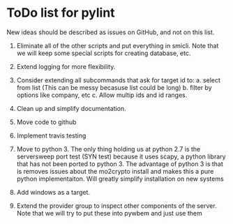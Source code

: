 ToDo list for pylint
====================

New ideas should be described as issues on GitHub, and not on this list.

1. Eliminate all of the other scripts and put everything in smicli. Note
that we will keep some special scripts for creating database, etc.

2. Extend logging for more flexibility.

3. Consider extending all subcommands that ask for target id to:
   a. select from list (This can be messy becasuse list could be long)
   b. filter by options like company, etc
   c. Allow multip ids and id ranges.

4. Clean up and simplify documentation.

5. Move code to github

6. Implement travis testing

7. Move to python 3.  The only thing holding us at python 2.7 is the serversweep
   port test (SYN test) because it uses scapy, a python library that has not
   been ported to python 3.  The advantage of python 3 is that is removes
   issues about the mo2crypto install and makes this a pure python
   implementaiton.  Will greatly simplify installation on new systems

8. Add windows as a target.

9. Extend the provider group to inspect other components of the server. Note
   that we will try to put these into pywbem and just use them
